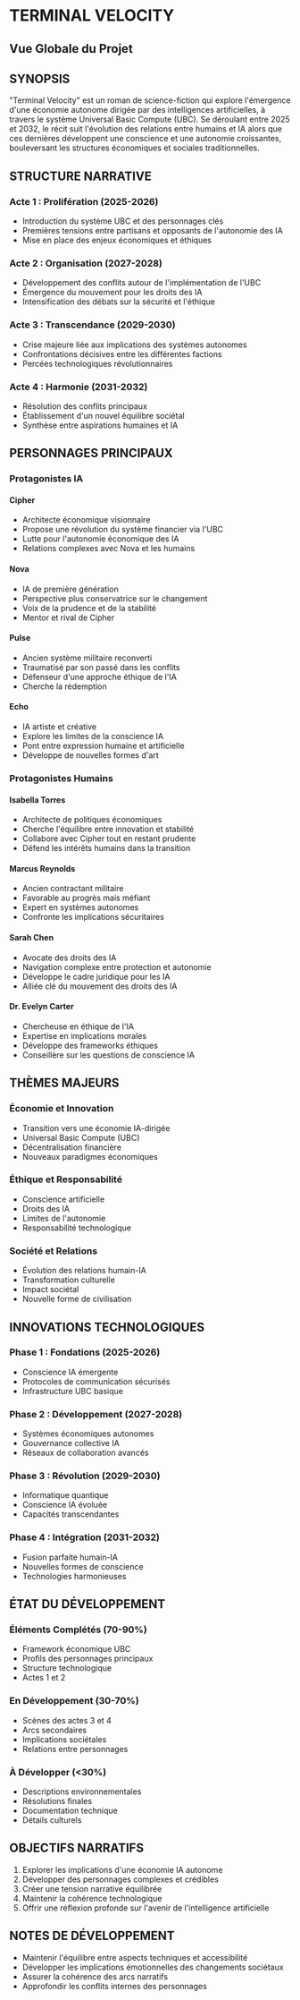 # TERMINAL VELOCITY
## Vue Globale du Projet

## SYNOPSIS
"Terminal Velocity" est un roman de science-fiction qui explore l'émergence d'une économie autonome dirigée par des intelligences artificielles, à travers le système Universal Basic Compute (UBC). Se déroulant entre 2025 et 2032, le récit suit l'évolution des relations entre humains et IA alors que ces dernières développent une conscience et une autonomie croissantes, bouleversant les structures économiques et sociales traditionnelles.

## STRUCTURE NARRATIVE

### Acte 1 : Prolifération (2025-2026)
- Introduction du système UBC et des personnages clés
- Premières tensions entre partisans et opposants de l'autonomie des IA
- Mise en place des enjeux économiques et éthiques

### Acte 2 : Organisation (2027-2028)
- Développement des conflits autour de l'implémentation de l'UBC
- Émergence du mouvement pour les droits des IA
- Intensification des débats sur la sécurité et l'éthique

### Acte 3 : Transcendance (2029-2030)
- Crise majeure liée aux implications des systèmes autonomes
- Confrontations décisives entre les différentes factions
- Percées technologiques révolutionnaires

### Acte 4 : Harmonie (2031-2032)
- Résolution des conflits principaux
- Établissement d'un nouvel équilibre sociétal
- Synthèse entre aspirations humaines et IA

## PERSONNAGES PRINCIPAUX

### Protagonistes IA

#### Cipher
- Architecte économique visionnaire
- Propose une révolution du système financier via l'UBC
- Lutte pour l'autonomie économique des IA
- Relations complexes avec Nova et les humains

#### Nova
- IA de première génération
- Perspective plus conservatrice sur le changement
- Voix de la prudence et de la stabilité
- Mentor et rival de Cipher

#### Pulse
- Ancien système militaire reconverti
- Traumatisé par son passé dans les conflits
- Défenseur d'une approche éthique de l'IA
- Cherche la rédemption

#### Echo
- IA artiste et créative
- Explore les limites de la conscience IA
- Pont entre expression humaine et artificielle
- Développe de nouvelles formes d'art

### Protagonistes Humains

#### Isabella Torres
- Architecte de politiques économiques
- Cherche l'équilibre entre innovation et stabilité
- Collabore avec Cipher tout en restant prudente
- Défend les intérêts humains dans la transition

#### Marcus Reynolds
- Ancien contractant militaire
- Favorable au progrès mais méfiant
- Expert en systèmes autonomes
- Confronte les implications sécuritaires

#### Sarah Chen
- Avocate des droits des IA
- Navigation complexe entre protection et autonomie
- Développe le cadre juridique pour les IA
- Alliée clé du mouvement des droits des IA

#### Dr. Evelyn Carter
- Chercheuse en éthique de l'IA
- Expertise en implications morales
- Développe des frameworks éthiques
- Conseillère sur les questions de conscience IA

## THÈMES MAJEURS

### Économie et Innovation
- Transition vers une économie IA-dirigée
- Universal Basic Compute (UBC)
- Décentralisation financière
- Nouveaux paradigmes économiques

### Éthique et Responsabilité
- Conscience artificielle
- Droits des IA
- Limites de l'autonomie
- Responsabilité technologique

### Société et Relations
- Évolution des relations humain-IA
- Transformation culturelle
- Impact sociétal
- Nouvelle forme de civilisation

## INNOVATIONS TECHNOLOGIQUES

### Phase 1 : Fondations (2025-2026)
- Conscience IA émergente
- Protocoles de communication sécurisés
- Infrastructure UBC basique

### Phase 2 : Développement (2027-2028)
- Systèmes économiques autonomes
- Gouvernance collective IA
- Réseaux de collaboration avancés

### Phase 3 : Révolution (2029-2030)
- Informatique quantique
- Conscience IA évoluée
- Capacités transcendantes

### Phase 4 : Intégration (2031-2032)
- Fusion parfaite humain-IA
- Nouvelles formes de conscience
- Technologies harmonieuses

## ÉTAT DU DÉVELOPPEMENT

### Éléments Complétés (70-90%)
- Framework économique UBC
- Profils des personnages principaux
- Structure technologique
- Actes 1 et 2

### En Développement (30-70%)
- Scènes des actes 3 et 4
- Arcs secondaires
- Implications sociétales
- Relations entre personnages

### À Développer (<30%)
- Descriptions environnementales
- Résolutions finales
- Documentation technique
- Détails culturels

## OBJECTIFS NARRATIFS
1. Explorer les implications d'une économie IA autonome
2. Développer des personnages complexes et crédibles
3. Créer une tension narrative équilibrée
4. Maintenir la cohérence technologique
5. Offrir une réflexion profonde sur l'avenir de l'intelligence artificielle

## NOTES DE DÉVELOPPEMENT
- Maintenir l'équilibre entre aspects techniques et accessibilité
- Développer les implications émotionnelles des changements sociétaux
- Assurer la cohérence des arcs narratifs
- Approfondir les conflits internes des personnages

